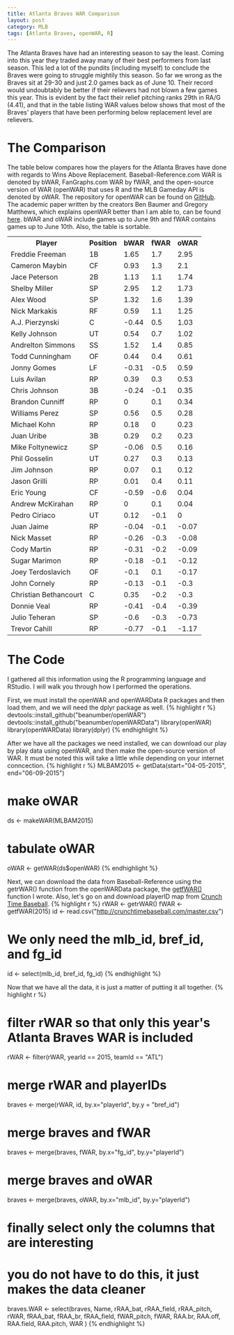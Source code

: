 ```yaml
---
title: Atlanta Braves WAR Comparison
layout: post
category: MLB
tags: [Atlanta Braves, openWAR, R]
---
```


The Atlanta Braves have had an interesting season to say the least. Coming into 
this year they traded away many of their best performers from last season. This 
led a lot of the pundits (including myself) to conclude the Braves were going to 
struggle mightily this season. So far we wrong as the Braves sit at 29-30 and just 
2.0 games back as of June 10. Their record would undoubtably be better if their 
relievers had not blown a few games this year. This is evident by the fact their 
relief pitching ranks 29th in RA/G (4.41), and that in the table listing WAR values 
below shows that most of the Braves' players that have been performing below 
replacement level are relievers.

# The Comparison
The table below compares how the players for the Atlanta Braves have done with 
regards to Wins Above Replacement. Baseball-Reference.com WAR is denoted by bWAR, 
FanGraphs.com WAR by fWAR, and the open-source version of WAR (openWAR) that 
uses R and the MLB Gameday API is denoted by oWAR. The repository for openWAR can
be found on [GitHub](https://github.com/beanumber/openWAR). The academic 
paper written by the creators Ben Baumer and Gregory Matthews, which explains openWAR 
better than I am able to, can be found [here](http://arxiv.org/pdf/1312.7158v3.pdf).
bWAR and oWAR include games up to June 9th and fWAR contains games up to 
June 10th. Also, the table is sortable.

<table class="sortable" style="margin: 0px auto;">
    <tr>
        <th>Player</th>
        <th>Position</th>
        <th>bWAR</th>
        <th>fWAR</th>
        <th>oWAR</th>
    </tr>
    <tr>
        <td>Freddie Freeman</td>
        <td>1B</td>
        <td>1.65</td>
        <td>1.7</td>
        <td>2.95</td>
    </tr>
    <tr>
        <td>Cameron Maybin</td>
        <td>CF</td>
        <td>0.93</td>
        <td>1.3</td>
        <td>2.1</td>
    </tr>
    <tr>
        <td>Jace Peterson</td>
        <td>2B</td>
        <td>1.13</td>
        <td>1.1</td>
        <td>1.74</td>
    </tr>
    <tr>
        <td>Shelby Miller</td>
        <td>SP</td>
        <td>2.95</td>
        <td>1.2</td>
        <td>1.73</td>
    </tr>
    <tr>
        <td>Alex Wood</td>
        <td>SP</td>
        <td>1.32</td>
        <td>1.6</td>
        <td>1.39</td>
    </tr>
    <tr>
        <td>Nick Markakis</td>
        <td>RF</td>
        <td>0.59</td>
        <td>1.1</td>
        <td>1.25</td>
    </tr>
    <tr>
        <td>A.J. Pierzynski</td>
        <td>C</td>
        <td>-0.44</td>
        <td>0.5</td>
        <td>1.03</td>
    </tr>
    <tr>
        <td>Kelly Johnson</td>
        <td>UT</td>
        <td>0.54</td>
        <td>0.7</td>
        <td>1.02</td>
    </tr>
    <tr>
        <td>Andrelton Simmons</td>
        <td>SS</td>
        <td>1.52</td>
        <td>1.4</td>
        <td>0.85</td>
    </tr>
    <tr>
        <td>Todd Cunningham</td>
        <td>OF</td>
        <td>0.44</td>
        <td>0.4</td>
        <td>0.61</td>
    </tr>
    <tr>
        <td>Jonny Gomes</td>
        <td>LF</td>
        <td>-0.31</td>
        <td>-0.5</td>
        <td>0.59</td>
    </tr>
    <tr>
        <td>Luis Avilan</td>
        <td>RP</td>
        <td>0.39</td>
        <td>0.3</td>
        <td>0.53</td>
    </tr>
    <tr>
        <td>Chris Johnson</td>
        <td>3B</td>
        <td>-0.24</td>
        <td>-0.1</td>
        <td>0.35</td>
    </tr>
    <tr>
        <td>Brandon Cunniff</td>
        <td>RP</td>
        <td>0</td>
        <td>0.1</td>
        <td>0.34</td>
    </tr>
    <tr>
        <td>Williams Perez</td>
        <td>SP</td>
        <td>0.56</td>
        <td>0.5</td>
        <td>0.28</td>
    </tr>
    <tr>
        <td>Michael Kohn</td>
        <td>RP</td>
        <td>0.18</td>
        <td>0</td>
        <td>0.23</td>
    </tr>
    <tr>
        <td>Juan Uribe</td>
        <td>3B</td>
        <td>0.29</td>
        <td>0.2</td>
        <td>0.23</td>
    </tr>
    <tr>
        <td>Mike Foltynewicz</td>
        <td>SP</td>
        <td>-0.06</td>
        <td>0.5</td>
        <td>0.16</td>
    </tr>
    <tr>
        <td>Phil Gosselin</td>
        <td>UT</td>
        <td>0.27</td>
        <td>0.3</td>
        <td>0.13</td>
    </tr>
    <tr>
        <td>Jim Johnson</td>
        <td>RP</td>
        <td>0.07</td>
        <td>0.1</td>
        <td>0.12</td>
    </tr>
    <tr>
        <td>Jason Grilli</td>
        <td>RP</td>
        <td>0.01</td>
        <td>0.4</td>
        <td>0.11</td>
    </tr>
    <tr>
        <td>Eric Young</td>
        <td>CF</td>
        <td>-0.59</td>
        <td>-0.6</td>
        <td>0.04</td>
    </tr>
    <tr>
        <td>Andrew McKirahan</td>
        <td>RP</td>
        <td>0</td>
        <td>0.1</td>
        <td>0.04</td>
    </tr>
    <tr>
        <td>Pedro Ciriaco</td>
        <td>UT</td>
        <td>0.12</td>
        <td>-0.1</td>
        <td>0</td>
    </tr>
    <tr>
        <td>Juan Jaime</td>
        <td>RP</td>
        <td>-0.04</td>
        <td>-0.1</td>
        <td>-0.07</td>
    </tr>
    <tr>
        <td>Nick Masset</td>
        <td>RP</td>
        <td>-0.26</td>
        <td>-0.3</td>
        <td>-0.08</td>
    </tr>
    <tr>
        <td>Cody Martin</td>
        <td>RP</td>
        <td>-0.31</td>
        <td>-0.2</td>
        <td>-0.09</td>
    </tr>
    <tr>
        <td>Sugar Marimon</td>
        <td>RP</td>
        <td>-0.18</td>
        <td>-0.1</td>
        <td>-0.12</td>
    </tr>
    <tr>
        <td>Joey Terdoslavich</td>
        <td>OF</td>
        <td>-0.1</td>
        <td>0.1</td>
        <td>-0.17</td>
    </tr>
    <tr>
        <td>John Cornely</td>
        <td>RP</td>
        <td>-0.13</td>
        <td>-0.1</td>
        <td>-0.3</td>
    </tr>
    <tr>
        <td>Christian Bethancourt</td>
        <td>C</td>
        <td>0.35</td>
        <td>-0.2</td>
        <td>-0.3</td>
    </tr>
    <tr>
        <td>Donnie Veal</td>
        <td>RP</td>
        <td>-0.41</td>
        <td>-0.4</td>
        <td>-0.39</td>
    </tr>
    <tr>
        <td>Julio Teheran</td>
        <td>SP</td>
        <td>-0.6</td>
        <td>-0.3</td>
        <td>-0.73</td>
    </tr>
    <tr>
        <td>Trevor Cahill</td>
        <td>RP</td>
        <td>-0.77</td>
        <td>-0.1</td>
        <td>-1.17</td>
    </tr>
</table>

# The Code
I gathered all this information using the R programming language and RStudio. 
I will walk you through how I performed the operations. 

First, we must install the openWAR and openWARData R packages and then load 
them, and we will need the dplyr package as well.
{% highlight r %}
devtools::install_github("beanumber/openWAR")
devtools::install_github("beanumber/openWARData")
library(openWAR)
library(openWARData)
library(dplyr)
{% endhighlight %}

After we have all the packages we need installed, we can download our play by 
play data using openWAR, and then make the open-source version of WAR. It must 
be noted this will take a little while depending on your internet conncection.
{% highlight r %}
MLBAM2015 <- getData(start="04-05-2015", end="06-09-2015")
# make oWAR
ds <- makeWAR(MLBAM2015)
# tabulate oWAR
oWAR <- getWAR(ds$openWAR)
{% endhighlight %}

Next, we can download the data from Baseball-Reference using the getrWAR() 
function from the openWARData package, the [getfWAR()](/assets/getfWAR.R) 
function I wrote. Also, let's go on and download playerID map from [Crunch Time Baseball](http://crunchtimebaseball.com).
{% highlight r %}
rWAR <- getrWAR()
fWAR <- getfWAR(2015)
id <- read.csv("http://crunchtimebaseball.com/master.csv")
# We only need the mlb_id, bref_id, and fg_id 
id <- select(mlb_id, bref_id, fg_id)
{% endhighlight %}

Now that we have all the data, it is just a matter of putting it all together.
{% highlight r %}
# filter rWAR so that only this year's Atlanta Braves WAR is included
rWAR <- filter(rWAR, yearId == 2015, teamId == "ATL")
# merge rWAR and playerIDs
braves <- merge(rWAR, id, by.x="playerId", by.y = "bref_id")
# merge braves and fWAR
braves <- merge(braves, fWAR, by.x="fg_id", by.y="playerId")
# merge braves and oWAR
braves <- merge(braves, oWAR, by.x="mlb_id", by.y="playerId")
# finally select only the columns that are interesting 
# you do not have to do this, it just makes the data cleaner
braves.WAR <- select(braves, Name, rRAA_bat, rRAA_field, rRAA_pitch, rWAR, 
                            fRAA_bat, fRAA_br, fRAA_field, fWAR_pitch, fWAR, 
                            RAA.br, RAA.off, RAA.field, RAA.pitch, WAR )
{% endhighlight %}
